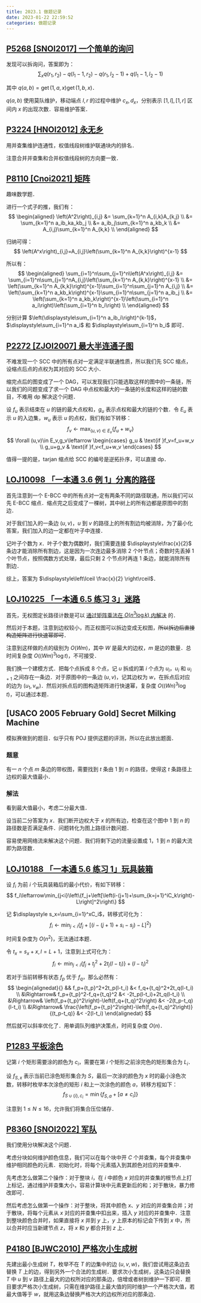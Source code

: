```yaml
---
title: 2023.1 做题记录
date: 2023-01-22 22:59:52
categories: 做题记录
---
```


## [P5268 [SNOI2017] 一个简单的询问](https://www.luogu.com.cn/problem/P5268)

发现可以拆询问，答案即为：
$$
\displaystyle\sum_{x}q(r_1,r_2)-q(l_1-1,r_2)-q(r_1,l_2-1)+q(l_1-1,l_2-1)
$$

其中 $q(a,b)=\operatorname{get}(1,a,x)\operatorname{get}(1,b,x)$．

$q(a,b)$ 使用莫队维护，移动端点 $l,r$ 的过程中维护 $c_x,d_x$，分别表示 $[1,l],[1,r]$ 区间内 $x$ 的出现次数．容易维护答案．

## [P3224 [HNOI2012] 永无乡](https://www.luogu.com.cn/problem/P3224)

用并查集维护连通性，权值线段树维护联通块内的排名．

注意合并并查集和合并权值线段树的方向要一致．

## [P8110 [Cnoi2021] 矩阵](https://www.luogu.com.cn/problem/P8110)

趣味数学题．

进行一个式子的推，我们有：
$$
\begin{aligned}
\left(A^2\right)_{i,j}
&= \sum_{k=1}^n A_{i,k}A_{k,j} \\
&= \sum_{k=1}^n a_ib_ka_kb_j \\
&= a_ib_j\sum_{k=1}^n a_kb_k \\
&= A_{i,j}\sum_{k=1}^n A_{k,k} \\
\end{aligned}
$$

归纳可得：
$$
\left(A^x\right)_{i,j}=A_{i,j}\left(\sum_{k=1}^n A_{k,k}\right)^{x-1}
$$

所以有：
$$
\begin{aligned}
\sum_{i=1}^n\sum_{j=1}^n\left(A^x\right)_{i,j}
&= \sum_{i=1}^n\sum_{j=1}^nA_{i,j}\left(\sum_{k=1}^n A_{k,k}\right)^{x-1} \\
&= \left(\sum_{k=1}^n A_{k,k}\right)^{x-1}\sum_{i=1}^n\sum_{j=1}^n A_{i,j} \\
&= \left(\sum_{k=1}^n a_kb_k\right)^{x-1}\sum_{i=1}^n\sum_{j=1}^n a_ib_j \\
&= \left(\sum_{k=1}^n a_kb_k\right)^{x-1}\left(\sum_{i=1}^n a_i\right)\left(\sum_{i=1}^n b_i\right) \\
\end{aligned}
$$

分别计算 $\left(\displaystyle\sum_{i=1}^n a_ib_i\right)^{k-1}$，$\displaystyle\sum_{i=1}^n a_i$ 和 $\displaystyle\sum_{i=1}^n b_i$ 即可．

## [P2272 [ZJOI2007] 最大半连通子图](https://www.luogu.com.cn/problem/P2272)

不难发现一个 SCC 中的所有点对一定满足半联通性质，所以我们先 SCC 缩点，设缩点后点的点权为其对应的 SCC 大小．

缩完点后的图变成了一个 DAG，可以发现我们只能选取这样的图中的一条链，所以我们的问题变成了求一个 DAG 中点权和最大的一条链的长度和这样的链的数目，不难用 dp 解决这个问题．

设 $f_u$ 表示结束在 $u$ 的链的最大点权和，$g_u$ 表示点权和最大的链的个数．令 $E_u$ 表示 $u$ 的入边集，$w_u$ 表示 $u$ 的点权，我们有如下转移：
$$
f_v\leftarrow\max_{(u,v)\in E_v}\{f_u+w_v\}
$$
$$
\forall (u,v)\in E_v,g_v\leftarrow
\begin{cases}
g_u & \text{if }f_v=f_u+w_v \\
g_u+g_v & \text{if }f_v<f_u+w_v
\end{cases}
$$

值得一提的是，tarjan 缩点给 SCC 的编号是逆拓扑序，可以直接 dp．

## [LOJ10098 「一本通 3.6 例 1」分离的路径](https://loj.ac/p/10098)

首先注意到一个 E-BCC 中的所有点对一定有两条不同的路径联通，所以我们可以先 E-BCC 缩点．缩点完之后变成了一棵树，其中树上的所有边都是原图中的割边．

对于我们加入的一条边 $(u,v)$，$u$ 到 $v$ 的路径上的所有割边均被消除，为了最小化答案，我们加入的边一定都在叶子中连接．

记叶子个数为 $x$．叶子个数为偶数时，我们需要连接 $\displaystyle\frac{x}{2}$ 条边才能消除所有割边，这是因为一次连边最多消除 $2$ 个叶节点；奇数时先丢掉 $1$ 个叶节点，按照偶数方式处理，最后只剩 $2$ 个节点时再连 $1$ 条边，就能消除所有割边．

综上，答案为 $\displaystyle\left\lceil \frac{x}{2} \right\rceil$．

## [LOJ10225 「一本通 6.5 练习 3」迷路](https://loj.ac/p/10225)

首先，无权图定长路径计数是可以 [通过矩阵乘法在 $O(n^3\log k)$ 内解决](https://oi-wiki.org/math/linear-algebra/matrix/#%E5%AE%9A%E9%95%BF%E8%B7%AF%E5%BE%84%E7%BB%9F%E8%AE%A1) 的．

然后对于本题，注意到边权较小，而正权图可以拆边变成无权图，~~所以拆边后直接构造矩阵进行快速幂即可~~．

注意到这样做的点的级别为 $O(Wm)$，其中 $W$ 是最大的边权，$m$ 是边的数量．总时间复杂度 $O((Wm)^3\log t)$，不可接受．

我们换一个建模方式．把每个点拆成 $8$ 个点，记  $u$ 拆成的第 $i$ 个点为 $u_i$，$u_i$ 和 $u_{i+1}$ 之间存在一条边．对于原图中的一条边 $(u,v)$，记其边权为 $w$，在拆点后对应的边为 $(u_1,v_w)$．然后对拆点后的图构造矩阵进行快速幂，复杂度 $O((Wn)^3\log t)$，可以通过本题．

## [USACO 2005 February Gold] Secret Milking Machine

模拟赛做到的题目．似乎只有 POJ 提供这题的评测，所以在此放出题面．

### 题意

有一 $n$ 个点 $m$ 条边的带权图，需要找到 $t$ 条由 $1$ 到 $n$ 的路径，使得这 $t$ 条路径上边权的最大值最小．

### 解法

看到最大值最小，考虑二分最大值．

设当前二分答案为 $x$．我们断开边权大于 $x$ 的所有边，检查在这个图中 $1$ 到 $n$ 的路径数是否满足条件．问题转化为图上路径计数问题．

容易使用网络流来解决这个问题．我们将剩下边的流量设置成 $1$，$1$ 到 $n$ 的最大流即为路径数．

## [LOJ10188 「一本通 5.6 练习 1」玩具装箱](https://loj.ac/p/10188)

设 $f_i$ 为前 $i$ 个玩具装箱后的最小代价，有如下转移：
$$
f_i\leftarrow\min_{j<i}\left\{f_j+\left[\left(i-(j+1)+\sum_{k=j+1}^iC_k\right)-L\right]^2\right\}
$$

记 $\displaystyle s_x=\sum_{i=1}^xC_i$，转移式可化为：
$$
f_i\leftarrow\min_{j<i}\left\{f_j+\left[\left(i-(j+1)+s_i-s_j\right)-L\right]^2\right\}
$$

时间复杂度为 $O\left(n^2\right)$，无法通过本题．

令 $t_x=s_x+x,l=L+1$，注意到上式可化为：
$$
f_i\leftarrow\min_{j<i}\left\{f_j+{t_j}^2+2t_j(l-t_i)\right\}+(l-t_i)^2
$$

若对于当前转移有状态 $f_p$ 优于 $f_q$，那么必然有：
$$
\begin{alignedat}{}
&& f_p+{t_p}^2+2t_p(l-t_i) &< f_q+{t_q}^2+2t_q(l-t_i) \\
&\Rightarrow& f_p+{t_p}^2-f_q+{t_q}^2 &< -2t_p(l-t_i)+2t_q(l-t_i) \\
&\Rightarrow& \left(f_p+{t_p}^2\right)-\left(f_q+{t_q}^2\right) &< -2(t_p-t_q)(l-t_i) \\
&\Rightarrow& \frac{\left(f_p+{t_p}^2\right)-\left(f_q+{t_q}^2\right)}{(t_p-t_q)} &< -2(l-t_i)
\end{alignedat}
$$

然后就可以斜率优化了．用单调队列维护决策点，时间复杂度 $O(n)$．

## [P1283 平板涂色](https://www.luogu.com.cn/problem/P1283)

记第 $i$ 个矩形需要涂的颜色为 $c_i$，需要在第 $i$ 个矩形之前涂完色的矩形集合为 $L_i$．

设 $f_{S,x}$ 表示当前已涂色矩形集合为 $S$，最后一次涂的颜色为 $x$ 时的最小涂色次数，转移时枚举本次涂色的矩形 $i$ 和上一次涂色的颜色 $a$，转移方程如下：
$$
f_{S\cup\{i\},c_i}=\min\{f_{S,a}+[a\not=c_i]\}
$$

注意到 $1\le N\le 16$，允许我们将集合压位储存．

## [P8360 [SNOI2022] 军队](https://www.luogu.com.cn/problem/P8360)

我们使用分块解决这个问题．

考虑分块如何维护颜色信息，我们可以在每个块中开 $C$ 个并查集，每个并查集中维护相同颜色的元素．初始化时，将每个元素插入到其颜色对应的并查集中．

先考虑怎么做第二个操作：对于整块 $i$，在 $i$ 中颜色 $x$ 对应的并查集的根节点上打上标记，通过维护并查集大小，容易计算块中元素更新后的和；对于散块，暴力修改即可．

然后考虑怎么做第一个操作：对于整块，将其中颜色 $x$、$y$ 对应的并查集合并；对于散块，将每个元素从 $x$ 对应的并查集中扣出来，插入 $y$ 对应的并查集中．注意到整块颜色合并时，如果直接将 $x$ 并到 $y$ 上，$y$ 上原本的标记会下传到 $x$ 中，所以合并时应当新建节点 $z$，将 $x$ 和 $y$ 都合并到 $z$ 上．

## [P4180 [BJWC2010] 严格次小生成树](https://www.luogu.com.cn/problem/P4180)

先建出最小生成树 $T$，枚举不在 $T$ 的边集中的边 $(u,v,w)$，我们尝试用这条边去替换 $T$ 上的边，得到另外一个合法的生成树．要求次小生成树，这条边只会替换 $T$ 中 $u$ 到 $v$ 路径上最大的边权所对应的那条边，倍增或者树剖维护一下即可．题目要求严格次小生成树，只需在维护路径上最大值的同时维护一个严格次大值，若最大值等于 $w$，就用这条边替换严格次大的边权所对应的那条边．
